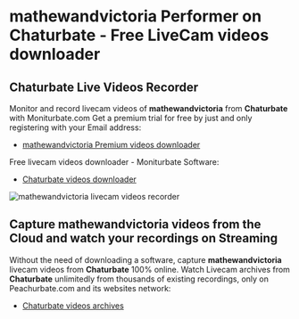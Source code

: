 # mathewandvictoria Performer on Chaturbate - Free LiveCam videos downloader

## Chaturbate Live Videos Recorder

Monitor and record livecam videos of **mathewandvictoria** from **Chaturbate** with Moniturbate.com
Get a premium trial for free by just and only registering with your Email address:
* [mathewandvictoria Premium videos downloader](https://moniturbate.com/request-demo-licence-key.html)

Free livecam videos downloader - Moniturbate Software:
* [Chaturbate videos downloader](https://moniturbate.com/moniturbate-download-software.html)

![mathewandvictoria livecam videos recorder](https://peachurnet.com/templates/moniturbate-software.png)


## Capture mathewandvictoria videos from the Cloud and watch your recordings on Streaming

Without the need of downloading a software, capture **mathewandvictoria** livecam videos from **Chaturbate** 100% online.
Watch Livecam archives from **Chaturbate** unlimitedly from thousands of existing recordings, only on Peachurbate.com and its websites network:
* [Chaturbate videos archives](https://peachurnet.com/)
